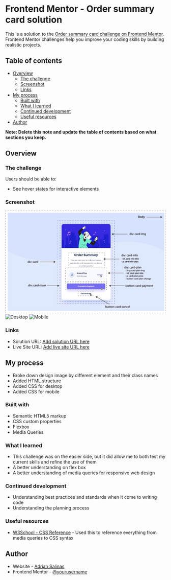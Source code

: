 # Frontend Mentor - Order summary card solution

This is a solution to the [Order summary card challenge on Frontend Mentor](https://www.frontendmentor.io/challenges/order-summary-component-QlPmajDUj). Frontend Mentor challenges help you improve your coding skills by building realistic projects. 

## Table of contents

- [Overview](#overview)
  - [The challenge](#the-challenge)
  - [Screenshot](#screenshot)
  - [Links](#links)
- [My process](#my-process)
  - [Built with](#built-with)
  - [What I learned](#what-i-learned)
  - [Continued development](#continued-development)
  - [Useful resources](#useful-resources)
- [Author](#author)

**Note: Delete this note and update the table of contents based on what sections you keep.**

## Overview

### The challenge

Users should be able to:

- See hover states for interactive elements

### Screenshot

![Planning](./design/class-names.jpg)
![Desktop](./design/desktop.jpg)
![Mobile](./design/mobile.jpg)

### Links

- Solution URL: [Add solution URL here](https://fm-ordrsmrycrd.netlify.app/)
- Live Site URL: [Add live site URL here](https://your-live-site-url.com)

## My process

- Broke down design image by different element and their class names
- Added HTML structure
- Added CSS for desktop
- Added CSS for mobile 

### Built with

- Semantic HTML5 markup
- CSS custom properties
- Flexbox
- Media Queries

### What I learned

- This challenge was on the easier side, but it did allow me to both test my current skills and refine the use of them
- A better understanding on flex box
- A better understanding of media queries for responsive web design

### Continued development

- Understanding best practices and standards when it come to writing code
- Understanding the planning process

### Useful resources

- [W3School - CSS Reference](https://www.w3schools.com/cssref/default.asp) - Used this to reference everything from media queries to CSS syntax

## Author

- Website - [Adrian Salinas](https://www.adriansalinas.tech)
- Frontend Mentor - [@yourusername](https://www.frontendmentor.io/profile/yourusername)
